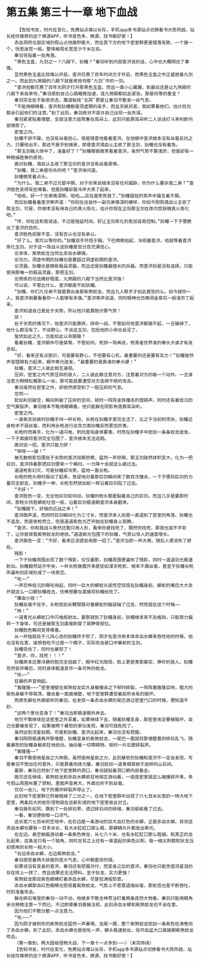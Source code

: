 # 第五集 第三十一章 地下血战
        【告知书友，时代在变化，免费站点难以长存，手机app多书源站点切换看书大势所趋，站长给你推荐的这个换源APP，听书音色多、换源、找书都好使！】
       赤血洞府北部区域的假山占地面积极大，而在其下方的地下密室群更是错落有致，一个接一个，恍若迷宫一般。整体格局长宽至少千米左右。
       秦羽背贴着一处角落。
       “黑色玉盒，九剑之一？八殿下，狄瞳？”秦羽听到内部查洪说的话，心中也大概明白了事情。
       显然黑色玉盒比较难以开启，查洪花费了百年时间方才开启，而黑色玉盒之中正盛放着九剑之一。而此刻九煞殿的八殿下就是来抢夺那‘九剑’中的一剑。
       “查洪他都花费了百年光阴才打开那黑色玉盒，而且一直小心翼翼，到最后还是让九煞殿的八殿下亲自来夺。”秦羽感到自己心跳略微加速，连九煞殿都如此紧张。那是何等的重宝？
       秦羽完全处于胎息状态，魔道秘技‘北冥’更是让秦羽不散发一丝气息。
       “不能用眼睛看，查洪和狄瞳都是洞虚期的高手，而且天赋异禀，我如果看他们，估计目光都会引起他们的注意。”到了此刻，秦羽绝对不容许自己出现一丝失误。
       秦羽紧紧贴着墙壁，全部注意力皆聚集在耳朵上，此刻只能靠耳朵听二人谈话打斗来判断内部情势了。
       密室之内。
       狄瞳不骄不躁，也没有丝毫担心，很是随意地看着查洪。在他眼中查洪根本没有丝毫反抗之力，只要他出手，那还不是手到擒来，即使查洪滴血认主收了那玉剑，狄瞳也没有着急。
       “那玉剑融入体中了，准备好了？”狄瞳揶揄微笑看着查洪，虽然气势不算凌厉，但是却有一种稳操胜券的感觉。
       面对狄瞳，滴血认主收了那玉剑的查洪没有丝毫畏惧。
       “狄瞳，我二弟是你杀的吧？”查洪询问道。
       狄瞳微笑着点头。
       “为什么，我二弟不过元婴中期，对于你来说根本没有任何威胁，你为什么要杀我二弟？”查洪脸色变得有些难看，但是狄瞳却是冷声大笑了起来。
       “哈哈，好一个兄弟情深啊，哈哈……实在是笑死我了。”狄瞳猖狂的笑声中蕴含着不屑。
       而后狄瞳看着查洪寒声道：“你别在这装作一副兄弟情深的模样，你如今刚刚滴血认主收了那玉剑，可是，你根本没有用自己的真火炼化，估计你现在正将那玉剑在体内受妖魄真火炼化吧。”
       “哼，你在这和我说话，不过是拖延时间，好让玉剑炼化的愈加容易控制。”狄瞳一下子便瞧出了查洪的目的。
       查洪脸色却是不变，没有否认也没有承认。
       “好了么，我可以等你的。”狄瞳双手环抱于胸，下巴微微抬起，冷视着查洪，他就等着查洪炼化玉剑，对于这一场战斗这狄瞳是百分百充满信心。
       论本体，紫煞蛟龙当然比赤血水蟒强。
       论功力，洞虚中期的狄瞳也是要超过洞虚前期的查洪。
       论灵器，狄瞳也是拥有极品灵器，而且还是狄瞳最擅长的兵器。而查洪则是没有选择，只能使用那唯一的极品灵器，那把玉剑。
       论修炼的功法精妙程度，九煞殿的八殿下当然比查洪强！
       可以说，不管比什么，查洪都是不如狄瞳。
       “狄瞳，你们九兄弟不就是靠出身是紫煞蛟龙，而且九人联手才如此嚣张的么。如今就你一人，我查洪倒要看看你一人能够有多强。”查洪寒声说道，同时眼神也仿佛洞金穿石一般凌厉了起来。
       查洪知道自己是处于劣势，所以他只能靠胆识靠气势！
       拼！
       处于劣势的情况下，他查洪只能靠拼，拼命一战，不管如何他查洪都输不起，一旦输掉了，他什么都没有了。不谈野心，不谈这玉剑，包括他的小命也会没了。
       蛰伏如此之久，岂能如此认命服输？
       看着狄瞳，查洪眼中尽是桀骜，不管如何，死拼一场再说，修真者世界谁的拳头大谁才有发言权。
       “好，看来还有点胆识，可是要有野心，不但要有心机，最重要的还是要有实力！”狄瞳陡然声音铿锵有力起来，眼中寒光迸发，“最重要的是靠谁的拳头硬！”
       狄瞳，查洪二人彼此相互凝视。
       压抑，密室之内气势压抑的骇人，二人彼此都注意对方，注意着对方的每一个动作。一旦谁注意力稍微松懈那么一丝，那可能就要遭受对方连绵不绝的攻击。
       秦羽虽然在密室之外，却依然感受到了一股压抑的气息。
       忽然——
       犹如利剑破空，瞬间刺破了压抑的空间，顿时一阵阵金铁撞击的铿锵声，同时还有着低沉的空气撕裂声，秦羽根本不敢用眼睛看，他只能躲在阴影角落靠耳朵听。
       密室之内。
       一身紫衣劲装的狄瞳手持一杆长枪，长枪在狄瞳手里完全活了，比之于当初的项央，狄瞳近身枪术不弱丝毫，而利用长枪进行远攻方面狄瞳反而更加厉害。
       长枪时而离手，化为一道闪电，刺向查珀身体要害。时而在狄瞳手中犹如一条条蛟龙迸发。一下子直接将查洪完全包围了，查洪根本无法逃跑。
       面对这一招，查洪只能力拼！
       “呀呀~~~破！”
       被无数枪影包围处于劣势的查洪双眼怒瞪，猛然一声怒喝，那玉剑陡然体积变大，化为一把巨剑，查洪持着那把巨剑便来一个横扫，一力降十会就这么砸过去。
       道道枪影幻灭，可是狄瞳却冷笑，猛地一震长枪。
       长枪的枪头顿时振动了起来，急促地对着那巨剑瞬间来了数百次撞击，一下子便将巨剑的力量完全卸去，狄瞳手一伸，长枪忽然犹如蛇一样沿着巨剑贴了过去。
       “不好！”
       查洪脸色一变，无论他巨剑如何动，狄瞳的枪头都是黏着自己的巨剑。而且几乎是霎那时间，那枪头恍若蟒蛇吐信一般，沿着巨剑极速朝查洪本身戳来。
       “狄瞳殿下，好强的近战之术！”
       查洪朗声道，而同时巨剑瞬间化为三寸长，而查洪本人则是一直退到了密室的角落。狄瞳也不追及，而是收枪而立，但是道道紫色光芒开始在狄瞳身上蒸腾。
       “查洪，你和我战斗竟然还敢只用人形，看来你是找死了，既然你找死，那我也就不手软了，让你尝尝我紫煞蛟龙的绝技。”道道紫光包围下的狄瞳，气势以惊人的速度增长。
       查洪面色一变：“不好，看来应该提前用那一招了。”查洪当即一声大喝，随后人便消失了原处。
       残影！
       一下子狄瞳周围出现了数个残影，仅仅霎那，狄瞳周围便遍布了残影，同时一道道剑光极速射出。狄瞳毅然站于中央，一杆长枪施展开来是犹如漫天枪影，根本不漏丝毫，甚至于狄瞳长枪所遍布的区域形成了一块真空。
       “吼~~”
       一声恐怖低沉的嘶吼响起，同时一巨大的蟒蛇头部凭空惊现在狄瞳身前，蟒蛇的嘴巴大大张开就这么一口朝狄瞳吞去，仿佛想要在直接将狄瞳给吃了。
       “雕虫小技！”
       狄瞳丝毫不在乎，长枪犹如长鞭狠狠对着蟒蛇的脑袋抽了过去，然而就在这个时候——
       “咻！”
       一道青光从蟒蛇口中闪电般射出，霎那就到了狄瞳身前，狄瞳根本来不及格挡，只能努力偏转一下身体，可还是被那玉剑直接刺穿了肩胛骨部位。
       狄瞳脸色瞬间变得难看。
       从一开始就处于儿戏心态的狄瞳终于怒了，刚才在查洪用本体赤血水蟒来吞吃他的时候，他也没有在意，谁想吞吃不过是一个幌子，实际攻击是口中暴射的玉剑。
       狄瞳受伤了，同时也暴怒了！
       “查洪，你，找死！！！”
       狄瞳原本还算冷静的脸完全扭曲了，眼中红光隐现，脸上更是青筋暴突，狰狞的骇人。狄瞳忽然张开嘴巴，同时身体极速变作一条可怖的蛟龙。
       “吼~~”
       狂暴的声音响起。
       “轰隆隆~~~”密室墙壁在紫煞蛟龙巨大身躯撞击之下顿时碎裂，一阵阵轰隆隆巨响，粗大的紫色身躯不停晃荡，撞击着一面面墙壁，地下密室群遭受着前所未有的毁坏。
       而原先躲在外面偷听的秦羽，在发现一条赤血水蟒的尾巴游过密室门口的时候，便知道不妙。
       “这两个家伙变身了！”秦羽当即极速朝外奔去。
       他可不敢继续在这密室之外呆着，如果继续下去，随着狄瞳变身，那密室肯定要被毁坏，自己也要被发现了，如果被两个暴怒的家伙发现，秦羽可就危险了。
       虽然达到流星前期，可是和狄瞳、查洪比起来，秦羽也没有把握。
       秦羽刚刚极速离开那墙壁，狄瞳变身的紫煞蛟龙，一尾巴一震就将那墙壁震的碎石乱飞，随着暴怒的狄瞳身躯疯狂地扭动，抽动着一切障碍物，顿时一片石壁碎裂声。
       “轰隆隆~~”
       秦羽不敢使用星辰之力奔跑，虽然使用星辰之力，此刻暴怒的狄瞳和查洪不一定会发现，可是秦羽不想出任何意外，只是靠着肉体力量，秦羽犹如一道青烟穿梭于迸碎的山石间。
       霎那，秦羽已然到了地下密室群的洞口，秦羽就贴着洞口朝内部看去。
       毁灭还在继续，紫煞蛟龙和赤血水蟒疯狂地相互游动着，一座座密室就这么被撞碎开来，幸亏假山周围布置了禁制，里面声音再大，外面也听不到丝毫。
       仅仅一会儿，地下的爆炸碎裂声停止了。
       此刻地下密室群已然被毁掉了二分之一，在地下密室群中出现了六七百米长宽的一特大地下密室，两条巨大的蛇形怪物就在这新形成的地下密室彼此对立。
       秦羽身形如风，飘到了一处碎石旁，透过碎石间的碎缝，秦羽偷偷看了过去。
       一看，秦羽便倒吸一口凉气。
       这长宽六七百米的空地中，在右边是一条游动的巨大血红色的水蟒，正是赤血水蟒。目测这赤血水蟒也要有一百多米长，有大水缸缸口那么粗，那蟒鳞片片都发出寒光。
       在左边，悬空蜿蜒游动着一条紫色神龙，长七八十米，也有水缸缸口那么粗细。和真正的龙比起来，这条龙只有一个独角，同时龙背之上还有一串竖起的紫色尖刺，每一根尖刺都和狄龙当初使用的长枪一般大小。
       “右边赤血水蟒，左边紫煞蛟龙。”
       秦羽感受着两大妖兽的庞大气息，心中都震惊的很。
       如果说没有变身的查洪，秦羽还有把握对付，而变身之后的查洪，秦羽也只能凭借流星泪的存在拼上一拼了，而且结果还无法预料。至于狄龙，实力更强！
       紫煞蛟龙那双紫色眼睛盯着赤血水蟒，尽是狂涛般怒意。
       赤血水蟒那血红色眼睛也怒视着紫煞蛟龙，气势上不愿意退缩丝毫，那蛇信也是不断吞吐，时刻准备攻击。
       躲在碎石堆里的秦羽一动不动，他根本不敢全神贯注盯着两条庞然大物看，秦羽只能用眼角余光稍微注意一下而已。不过即使秦羽直接注视，此刻赤血水蟒和紫煞蛟龙也不会在意。
       因为他们不敢分散一点注意力。
       “吼~~~”
       因为刚才被刺伤的紫煞蛟龙猛然一声暴喝，龙尾一摆，整个紫煞蛟龙犹如一条紫色狂涛卷向了赤血水蟒。到了此刻，赤血水蟒也是低吼一声，蟒头极速射出，张开血盆大口直接朝紫煞蛟龙咬去。
       （第一章到，两大超级怪物大战，下一章十一点多到~~~）（未完待续）
       【告知书友，时代在变化，免费站点难以长存，手机app多书源站点切换看书大势所趋，站长给你推荐的这个换源APP，听书音色多、换源、找书都好使！】